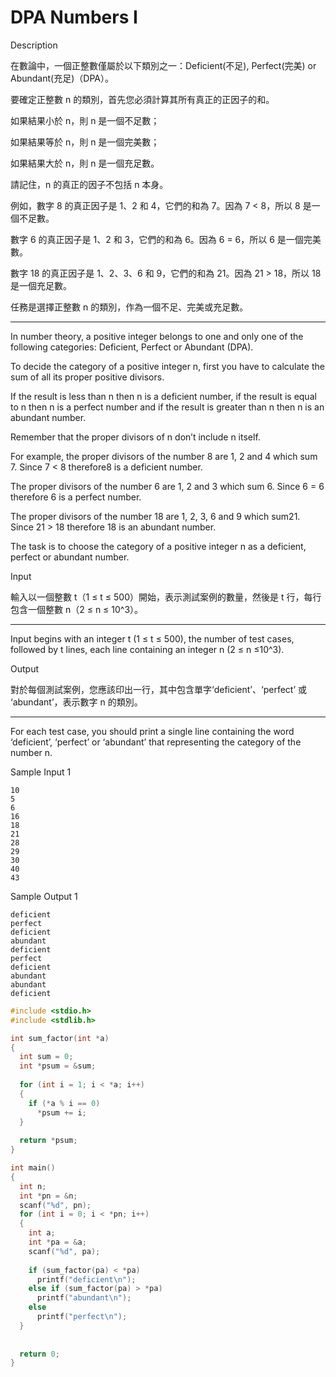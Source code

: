 # DPA Numbers I

Description

在數論中，一個正整數僅屬於以下類別之一：Deficient(不足), Perfect(完美) or Abundant(充足)（DPA）。

要確定正整數 n 的類別，首先您必須計算其所有真正的正因子的和。

如果結果小於 n，則 n 是一個不足數；

如果結果等於 n，則 n 是一個完美數；

如果結果大於 n，則 n 是一個充足數。

請記住，n 的真正的因子不包括 n 本身。

例如，數字 8 的真正因子是 1、2 和 4，它們的和為 7。因為 7 < 8，所以 8 是一個不足數。

數字 6 的真正因子是 1、2 和 3，它們的和為 6。因為 6 = 6，所以 6 是一個完美數。

數字 18 的真正因子是 1、2、3、6 和 9，它們的和為 21。因為 21 > 18，所以 18 是一個充足數。

任務是選擇正整數 n 的類別，作為一個不足、完美或充足數。

- ------------------------------------------------------------------------------

In number theory, a positive integer belongs to one and only one of the following categories: Deficient, Perfect or Abundant (DPA).

To decide the category of a positive integer n, first you have to calculate the sum of all its proper positive divisors.

If the result is less than n then n is a deficient number, if the result is equal to n then n is a perfect number and if the result is greater than n then n is an abundant number.

Remember that the proper divisors of n don’t include n itself.

For example, the proper divisors of the number 8 are 1, 2 and 4 which sum 7. Since 7 < 8 therefore8 is a deficient number.

The proper divisors of the number 6 are 1, 2 and 3 which sum 6. Since 6 = 6 therefore 6 is a perfect number.

The proper divisors of the number 18 are 1, 2, 3, 6 and 9 which sum21. Since 21 > 18 therefore 18 is an abundant number.

The task is to choose the category of a positive integer n as a deficient, perfect or abundant number.

Input

輸入以一個整數 t（1 ≤ t ≤ 500）開始，表示測試案例的數量，然後是 t 行，每行包含一個整數 n（2 ≤ n ≤ 10^3）。

- ------------------------------------------------------------------------------

Input begins with an integer t (1 ≤ t ≤ 500), the number of test cases, followed by t lines, each line containing an integer n (2 ≤ n ≤10^3).

Output

對於每個測試案例，您應該印出一行，其中包含單字‘deficient’、‘perfect’ 或 ‘abundant’，表示數字 n 的類別。

- ------------------------------------------------------------------------------

For each test case, you should print a single line containing the word ‘deficient’, ‘perfect’ or ‘abundant’ that representing the category of the number n.

Sample Input 1

```
10
5
6
16
18
21
28
29
30
40
43
```

Sample Output 1

```
deficient
perfect
deficient
abundant
deficient
perfect
deficient
abundant
abundant
deficient
```

```c
#include <stdio.h>
#include <stdlib.h>

int sum_factor(int *a)
{
  int sum = 0;
  int *psum = &sum;
  
  for (int i = 1; i < *a; i++)
  {
    if (*a % i == 0)
      *psum += i;
  }
  
  return *psum;
}

int main()
{
  int n;
  int *pn = &n;
  scanf("%d", pn);
  for (int i = 0; i < *pn; i++)
  {
    int a;
    int *pa = &a;
    scanf("%d", pa);
    
    if (sum_factor(pa) < *pa)
      printf("deficient\n");
    else if (sum_factor(pa) > *pa)
      printf("abundant\n");
    else
      printf("perfect\n");
  }
  
  
  return 0;
}

```
